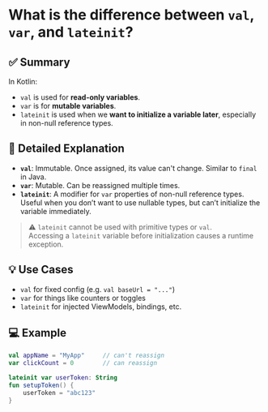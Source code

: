 # What is the difference between `val`, `var`, and `lateinit`?

## ✅ Summary
In Kotlin:
- `val` is used for **read-only variables**.
- `var` is for **mutable variables**.
- `lateinit` is used when we **want to initialize a variable later**, especially in non-null reference types.

## 📘 Detailed Explanation

- **`val`**: Immutable. Once assigned, its value can't change. Similar to `final` in Java.
- **`var`**: Mutable. Can be reassigned multiple times.
- **`lateinit`**: A modifier for `var` properties of non-null reference types.  
  Useful when you don’t want to use nullable types, but can’t initialize the variable immediately.

> ⚠️ `lateinit` cannot be used with primitive types or `val`.  
> Accessing a `lateinit` variable before initialization causes a runtime exception.

## 💡 Use Cases
- `val` for fixed config (e.g. `val baseUrl = "..."`)
- `var` for things like counters or toggles
- `lateinit` for injected ViewModels, bindings, etc.

## 💻 Example

```kotlin
val appName = "MyApp"     // can't reassign
var clickCount = 0        // can reassign

lateinit var userToken: String
fun setupToken() {
    userToken = "abc123"
}
